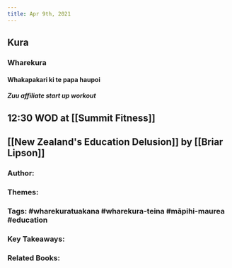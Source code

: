 ```yaml
---
title: Apr 9th, 2021
---
```


## Kura
### Wharekura
#### Whakapakari ki te papa haupoi
##### Zuu affiliate start up workout
## 12:30 WOD at [[Summit Fitness]]
## [[New Zealand's Education Delusion]] by [[Briar Lipson]]
### Author:
### Themes:
### Tags: #wharekuratuakana #wharekura-teina #māpihi-maurea #education
### Key Takeaways:
### Related Books:
